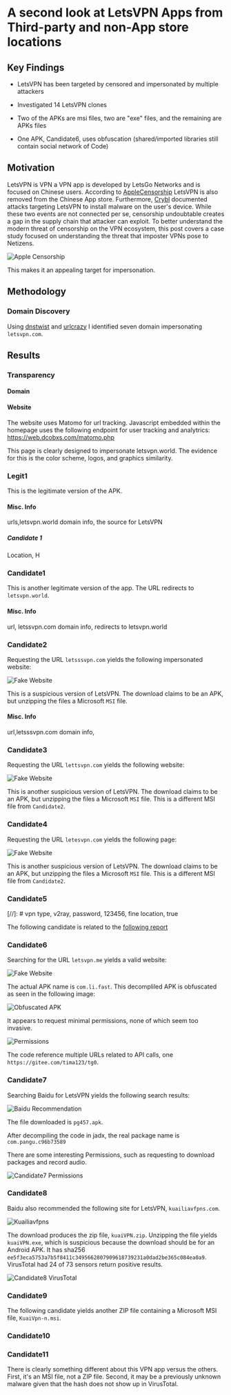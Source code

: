 # A second look at LetsVPN Apps from Third-party and non-App store locations

## Key Findings

* LetsVPN has been targeted by censored and impersonated by multiple attackers

* Investigated 14 LetsVPN clones

* Two of the APKs are msi files, two are "exe" files, and the remaining are APKs files

* One APK, Candidate6, uses obfuscation (shared/imported libraries still contain social network of Code)

## Motivation 

LetsVPN is VPN a VPN app is developed by LetsGo Networks and is focused on Chinese users. According to [AppleCensorship](https://applecensorship.com/app-store-monitor/test/letsvpn) LetsVPN is also removed from the Chinese App store. Furthermore, [Crybl](https://cyble.com/blog/new-malware-campaign-targets-letsvpn-users/) documented attacks targeting LetsVPN to install malware on the user's device. While these two events are not connected per se, censorship undoubtable creates a gap in the supply chain that attacker can exploit. To better understand the modern threat of censorship on the VPN ecosystem, this post covers a case study focused on understanding the threat that imposter VPNs pose to Netizens.

![Apple Censorship](./imgs/applecensorship-letsvpn.png)

This makes it an appealing target for impersonation.

## Methodology 

### Domain Discovery 
Using [dnstwist](https://github.com/elceef/dnstwist) and
[urlcrazy](https://github.com/urbanadventurer/urlcrazy) I identified seven domain impersonating `letsvpn.com`.

## Results

### Transparency

#### Domain

#### Website

The website uses Matomo for url tracking. Javascript embedded within the homepage uses the
following endpoint for user tracking and analytrics: https://web.dcobxs.com/matomo.php

This page is clearly designed to impersonate letsvpn.world. The evidence for this is the color scheme,
logos, and graphics similarity.

### Legit1

This is the legitimate version of the APK.

#### Misc. Info

urls,letsvpn.world domain info, the source for LetsVPN

##### Candidate 1

Location, H

#### 


### Candidate1

This is another legitimate version of the app. The URL redirects  to `letsvpn.world`.

#### Misc. Info
url, letssvpn.com domain info, redirects to letsvpn.world

### Candidate2

Requesting the URL `letsssvpn.com` yields the following impersonated website:

![Fake Website](./imgs/letsssvpn.com.definitely-fake.png)

This is a suspicious version of LetsVPN. The download claims to be an APK, but unzipping the files
a Microsoft `MSI` file.

#### Misc. Info
url,letsssvpn.com domain info,

### Candidate3

Requesting the URL `lettsvpn.com` yields the following website:

![Fake Website](./imgs/lettsvpn.com.fake.png)

This is another suspicious version of LetsVPN. The download claims to be an APK, but unzipping the files
a Microsoft `MSI` file. This is a different MSI file from `Candidate2`.

### Candidate4

Requesting the URL `letesvpn.com` yields the following page:

![Fake Website](./imgs/letesvpn.com-fake.png)

This is another suspicious version of LetsVPN. The download claims to be an APK, but unzipping the files
a Microsoft `MSI` file. This is a different MSI file from `Candidate2`.

### Candidate5

[//]: # vpn type, v2ray, password, 123456, fine location, true

The following candidate is related to the [following report](https://research.checkpoint.com/2023/pandas-with-a-soul-chinese-espionage-attacks-against-southeast-asian-government-entities/)

### Candidate6

Searching for the URL `letsvpn.me` yields a valid website:


![Fake Website](./imgs/letsvpn.me.fake.png)

The actual APK name is `com.li.fast`. This decompliled APK is obfuscated as seen in the following image:

![Obfuscated APK](./imgs/candidate6-obfuscated.png)

It appears to request minimal permissions, none of which seem too invasive. 

![Permissions](./imgs/candidate6-permissions.png)

The code reference multiple URLs related to API calls, one `https://gitee.com/tima123/tg0`.

### Candidate7

Searching Baidu for LetsVPN yields the following search results:

![Baidu Recommendation](./imgs/lettsvpn.com-baidu-recommendations.png)

The file downloaded is `pg457.apk`.

After decompiling the code in jadx, the real package name is `com.pangu.c96b73589`

There are some interesting Permissions, such as requesting to download packages and record audio.

![Candidate7 Permissions](./imgs/candidate7-permissions.png)


### Candidate8

Baidu also recommended the following site for LetsVPN, `kuailiavfpns.com`.

![Kuailiavfpns](./imgs/kuailiavfpns.com.png)

The download produces the zip file, `kuaiVPN.zip`. Unzipping the file yields `kuaiVPN.exe`, which is suspicious because
the download should be for an Android APK. It has sha256 `ee5f3eca5753a7b5f8411c3495662807909618739231a0dad2be365c084ea0a9`.
VirusTotal had 24 of 73 sensors return positive results.

![Candidate8 VirusTotal](./imgs/candidate8-virustotal.png)

### Candidate9

The following candidate yields another ZIP file containing a Microsoft MSI file, `KuaiVpn-n.msi`.

### Candidate10

### Candidate11

There is clearly something different about this VPN app versus the others. First, it's an MSI file, not a ZIP file. Second,
it may be a previously unknown malware given that the hash does not show up in VirusTotal.
